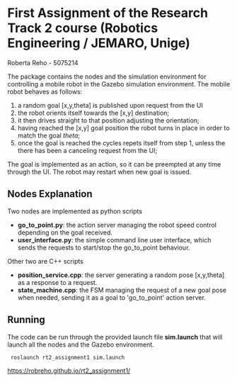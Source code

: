 # First Assignment of the Research Track 2 course (Robotics Engineering / JEMARO, Unige)
Roberta Reho - 5075214

The package contains the nodes and the simulation environment for controlling a mobile robot in the Gazebo simulation environment.
The mobile robot behaves as follows:
1. a random goal [x,y,theta] is published upon request from the UI
2. the robot orients itself towards the [x,y] destination;
3. it then drives straight to that position adjusting the orientation;
4. having reached the [x,y] goal position the robot turns in place in order to match the goal _theta_;
5. once the goal is reached the cycles repets itself from step 1, unless the there has been a canceling request from the UI;

The goal is implemented as an action, so it can be preempted at any time through the UI. The robot may restart when new goal is issued.

## Nodes Explanation

Two nodes are implemented as python scripts
- **go_to_point.py**: the action server managing the robot speed control depending on the goal received.
- **user_interface.py**:  the simple command line user interface, which sends the requests to start/stop the go_to_point behaviour.

Other two are C++ scripts
- **position_service.cpp**: the server generating a random pose [x,y,theta] as a response to a request.
- **state_machine.cpp**:  the FSM managing the request of a new goal pose when needed, sending it as a goal to 'go_to_point' action server.


## Running 

The code can be run through the provided launch file **sim.launch** that will launch all the nodes and the Gazebo environment.

```bash
 roslaunch rt2_assignment1 sim.launch
```
 https://robreho.github.io/rt2_assignment1/

